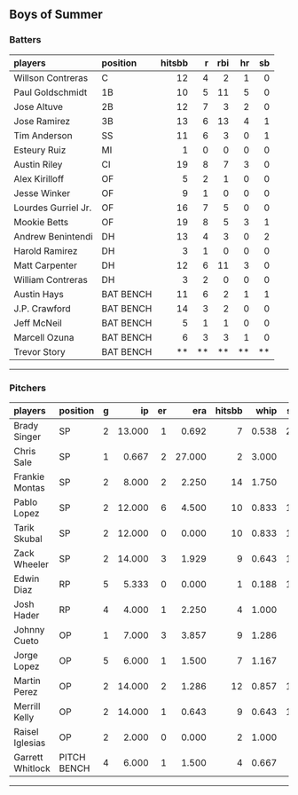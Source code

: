 ## Boys of Summer

### Batters

 
|players             |position  | hitsbb|  r| rbi| hr| sb| 
|:-------------------|:---------|------:|--:|---:|--:|--:| 
|Willson Contreras   |C         |     12|  4|   2|  1|  0| 
|Paul Goldschmidt    |1B        |     10|  5|  11|  5|  0| 
|Jose Altuve         |2B        |     12|  7|   3|  2|  0| 
|Jose Ramirez        |3B        |     13|  6|  13|  4|  1| 
|Tim Anderson        |SS        |     11|  6|   3|  0|  1| 
|Esteury Ruiz        |MI        |      1|  0|   0|  0|  0| 
|Austin Riley        |CI        |     19|  8|   7|  3|  0| 
|Alex Kirilloff      |OF        |      5|  2|   1|  0|  0| 
|Jesse Winker        |OF        |      9|  1|   0|  0|  0| 
|Lourdes Gurriel Jr. |OF        |     16|  7|   5|  0|  0| 
|Mookie Betts        |OF        |     19|  8|   5|  3|  1| 
|Andrew Benintendi   |DH        |     13|  4|   3|  0|  2| 
|Harold Ramirez      |DH        |      3|  1|   0|  0|  0| 
|Matt Carpenter      |DH        |     12|  6|  11|  3|  0| 
|William Contreras   |DH        |      3|  2|   0|  0|  0| 
|Austin Hays         |BAT BENCH |     11|  6|   2|  1|  1| 
|J.P. Crawford       |BAT BENCH |     14|  3|   2|  0|  0| 
|Jeff McNeil         |BAT BENCH |      5|  1|   1|  0|  0| 
|Marcell Ozuna       |BAT BENCH |      6|  3|   3|  1|  0| 
|Trevor Story        |BAT BENCH |     **| **|  **| **| **| 


* * *

### Pitchers

 
|players          |position    |  g|     ip| er|    era| hitsbb|  whip| so|  w| sv| 
|:----------------|:-----------|--:|------:|--:|------:|------:|-----:|--:|--:|--:| 
|Brady Singer     |SP          |  2| 13.000|  1|  0.692|      7| 0.538| 22|  0|  0| 
|Chris Sale       |SP          |  1|  0.667|  2| 27.000|      2| 3.000|  0|  0|  0| 
|Frankie Montas   |SP          |  2|  8.000|  2|  2.250|     14| 1.750|  9|  1|  0| 
|Pablo Lopez      |SP          |  2| 12.000|  6|  4.500|     10| 0.833| 17|  1|  0| 
|Tarik Skubal     |SP          |  2| 12.000|  0|  0.000|     10| 0.833| 11|  1|  0| 
|Zack Wheeler     |SP          |  2| 14.000|  3|  1.929|      9| 0.643| 14|  1|  0| 
|Edwin Diaz       |RP          |  5|  5.333|  0|  0.000|      1| 0.188| 11|  0|  4| 
|Josh Hader       |RP          |  4|  4.000|  1|  2.250|      4| 1.000|  7|  1|  2| 
|Johnny Cueto     |OP          |  1|  7.000|  3|  3.857|      9| 1.286|  0|  0|  0| 
|Jorge Lopez      |OP          |  5|  6.000|  1|  1.500|      7| 1.167|  6|  1|  2| 
|Martin Perez     |OP          |  2| 14.000|  2|  1.286|     12| 0.857| 12|  2|  0| 
|Merrill Kelly    |OP          |  2| 14.000|  1|  0.643|      9| 0.643| 12|  2|  0| 
|Raisel Iglesias  |OP          |  2|  2.000|  0|  0.000|      2| 1.000|  1|  0|  0| 
|Garrett Whitlock |PITCH BENCH |  4|  6.000|  1|  1.500|      4| 0.667|  7|  0|  2| 


* * *


